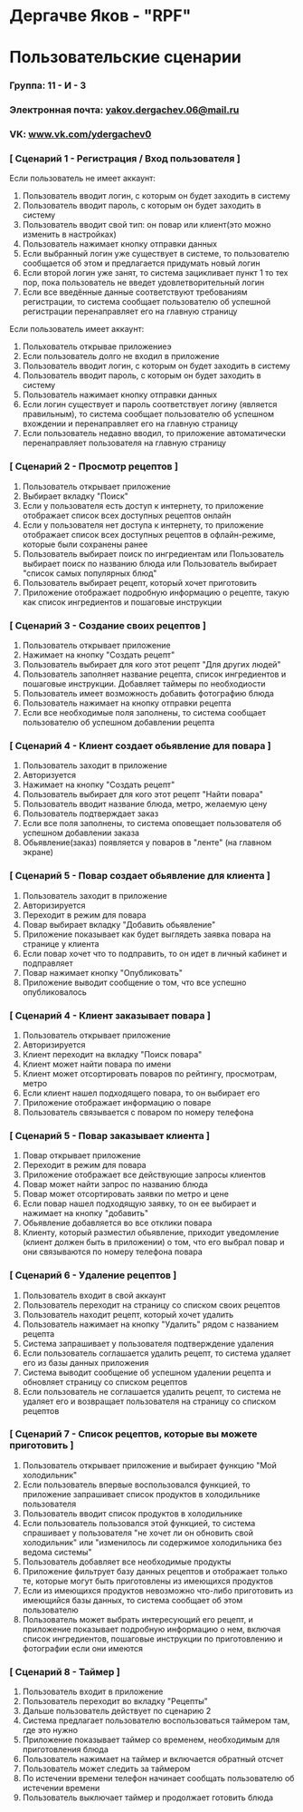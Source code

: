 # Дергачве Яков - "RPF"
# Пользовательские сценарии

### Группа: 11 - И - 3
### Электронная почта: yakov.dergachev.06@mail.ru
### VK: www.vk.com/ydergachev0



### [ Сценарий 1 - Регистрация / Вход пользователя ]

Если пользователь не имеет аккаунт:
1. Пользователь вводит логин, с которым он будет заходить в систему
2. Пользователь вводит пароль, с которым он будет заходить в систему
3. Пользователь вводит свой тип: он повар или клиент(это можно изменить в настройках)
4. Пользователь нажимает кнопку отправки данных
5. Если выбранный логин уже существует в системе, то пользователю сообщается об этом и предлагается придумать новый логин
6. Если второй логин уже занят, то система зацикливает пункт 1 то тех пор, пока пользователь не введет удовлетворительный логин
7. Если все введённые данные соответствуют требованиям регистрации, то система сообщает пользователю об успешной регистрации перенаправляет его на главную страницу

Если пользователь имеет аккаунт:
1. Польхователь открывае приложениеэ
2. Если пользователь долго не входил в приложение
3. Пользователь вводит логин, с которым он будет заходить в систему
4. Пользователь вводит пароль, с которым он будет заходить в систему
5. Пользователь нажимает кнопку отправки данных
6. Если логин существует и пароль соответствует логину (является правильным), то система сообщает пользователю об успешном вхождении и перенаправляет его на главную страницу
7. Если пользователь недавно вводил, то приложение автоматически перенаправляет пользователя на главную страницу

### [ Сценарий 2 - Просмотр рецептов ]

1. Пользователь открывает приложение
2. Выбирает вкладку "Поиск"
3. Если у пользователя есть доступ к интернету, то приложение отображает список всех доступных рецептов онлайн
4. Если у пользователя нет доступа к интернету, то приложение отображает список всех доступных рецептов в офлайн-режиме, которые были сохранены ранее
5. Пользователь выбирает поиск по ингредиентам или Пользователь выбирает поиск по названию блюда или Пользователь выбирает "список самых популярных блюд"
6. Пользователь выбирает рецепт, который хочет приготовить
7. Приложение отображает подробную информацию о рецепте, такую как список ингредиентов и пошаговые инструкции

### [ Сценарий 3 - Создание своих рецептов ]

1. Пользователь открывает приложение
2. Нажимает на кнопку "Создать рецепт"
3. Пользователь выбирает для кого этот рецепт "Для других людей"
4. Пользователь заполняет название рецепта, список ингредиентов и пошаговые инструкции. Добавляет таймеры по необходиости
5. Пользователь имеет возможность добавить фотографию блюда
6. Пользователь нажимает на кнопку отправки рецепта
7. Если все необходимые поля заполнены, то система сообщает пользователю об успешном добавлении рецепта

### [ Сценарий 4 - Клиент создает обьявление для повара ]

1. Пользователь заходит в приложение
2. Авторизуется
3. Нажимает на кнопку "Создать рецепт"
4. Пользователь выбирает для кого этот рецепт "Найти повара"
5. Пользователь вводит название блюда, метро, желаемую цену
6. Пользователь подтверждает заказ
7. Если все поля заполнены, то система оповещает пользователя об успешном добавлении заказа
8. Обьявление(заказ) появляется у поваров в "ленте" (на главном экране)

### [ Сценарий 5 - Повар создает обьявление для клиента ]

1. Пользователь заходит в приложение
2. Авторизируется
3. Переходит в режим для повара
3. Повар выбирает вкладку "Добавить обьявление"
4. Приложение показывает как будет выглядеть заявка повара на странице у клиента
5. Если повар хочет что то подправить, то он идет в личный кабинет и подправляет
6. Повар нажимает кнопку "Опубликовать"
7. Приложение выводит сообщение о том, что все успешно опубликовалось


### [ Сценарий 4 - Клиент заказывает повара ]

1. Пользователь открывает приложение
2. Авторизируется
3. Клиент переходит на вкладку "Поиск повара"
4. Клиент может найти повара по имени
5. Клиент может отсортировать поваров по рейтингу, просмотрам, метро
6. Если клиент нашел подходящего повара, то он выбирает его
7. Приложение отображает информацию о поваре
8. Пользователь связывается с поваром по номеру телефона

### [ Сценарий 5 - Повар заказывает клиента ]

1. Повар открывает приложение
2. Переходит в режим для повара
3. Приложение отображает все действующие запросы клиентов
4. Повар может найти запрос по названию блюда
5. Повар может отсортировать заявки по метро и цене
6. Если повар нашел подходящую заявку, то он ее выбирает и нажимает на кнопку "добавить"
7. Обьявление добавляется во все отклики повара
8. Клиенту, который разместил обьявление, приходит уведомление (клиент должен быть в приложении) о том, что его выбрал повар и они связываются по номеру телефона повара

### [ Сценарий 6 - Удаление рецептов ]

1. Пользователь входит в свой аккаунт
2. Пользователь переходит на страницу со списком своих рецептов
3. Пользователь находит рецепт, который хочет удалить
4. Пользователь нажимает на кнопку "Удалить" рядом с названием рецепта
5. Система запрашивает у пользователя подтверждение удаления
6. Если пользователь соглашается удалить рецепт, то система удаляет его из базы данных приложения
7. Система выводит сообщение об успешном удалении рецепта и обновляет страницу со списком рецептов
8. Если пользователь не соглашается удалить рецепт, то система не удаляет его и возвращает пользователя на страницу со списком рецептов

### [ Сценарий 7 - Список рецептов, которые вы можете приготовить ]

1. Пользователь открывает приложение и выбирает функцию "Мой холодильник"
2. Если пользователь впервые воспользовался функцией, то приложение запрашивает список продуктов в холодильнике пользователя
3. Пользователь вводит список продуктов в холодильнике
4. Если пользователь пользовался этой функцией, то система спрашивает у пользователя "не хочет ли он обновить свой холодильник" или "изменилось ли содержимое холодильника без ведома системы"
5. Пользователь добавляет все необходимые продукты
6. Приложение фильтрует базу данных рецептов и отображает только те, которые могут быть приготовлены из имеющихся продуктов
7. Если из имеющихся продуктов невозможно что-либо приготовить из имеющийся базы данных, то система сообщает об этом пользователю
8. Пользователь может выбрать интересующий его рецепт, и приложение показывает подробную информацию о нем, включая список ингредиентов, пошаговые инструкции по приготовлению и фотографии если они имеются

### [ Сценарий 8 - Таймер ]

1. Пользователь входит в приложение
2. Пользователь переходит во вкладку "Рецепты"
3. Дальше пользователь действует по сценарию 2
4. Система предлагает пользователю воспользоваться таймером там, где это нужно
5. Приложение показывает таймер со временем, необходимым для приготовления блюда
6. Пользователь нажимает на таймер и включается обратный отсчет
7. Пользователь может следить за таймером
8. По истечении времени телефон начинает сообщать пользователю об истечении времени
9. Пользователь выключает таймер и продолжает готовить блюда

